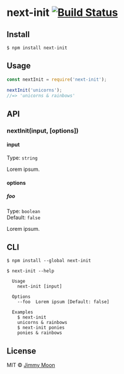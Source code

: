 # next-init [![Build Status](https://travis-ci.org/ragingwind/next-init.svg?branch=master)](https://travis-ci.org/ragingwind/next-init)

>

## Install

```
$ npm install next-init
```

## Usage

```js
const nextInit = require('next-init');

nextInit('unicorns');
//=> 'unicorns & rainbows'
```


## API

### nextInit(input, [options])

#### input

Type: `string`

Lorem ipsum.

#### options

##### foo

Type: `boolean`<br>
Default: `false`

Lorem ipsum.


## CLI

```
$ npm install --global next-init
```

```
$ next-init --help

  Usage
    next-init [input]

  Options
    --foo  Lorem ipsum [Default: false]

  Examples
    $ next-init
    unicorns & rainbows
    $ next-init ponies
    ponies & rainbows
```


## License

MIT © [Jimmy Moon](https://github.com/ragingwind)

